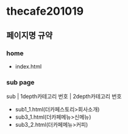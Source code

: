 # thecafe201019
## 페이지명 규약

### home
- index.html

### sub page
sub | 1depth카테고리 번호 | 2depth카테고리 번호
- sub1_1.html(더카페스토리>회사소개)
- sub3_1.html(더카페메뉴>신메뉴)
- sub3_2.html(더카페메뉴>커피)

